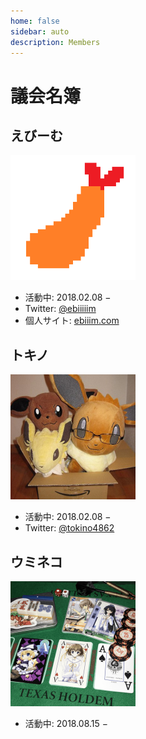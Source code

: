 ```yaml
---
home: false
sidebar: auto
description: Members
---
```


# 議会名簿

## えびーむ

<img src="./icon_ebiiim.png" alt="icon_ebiiim" width="200px"/>

- 活動中: 2018.02.08 −
- Twitter: [@ebiiiiim](https://twitter.com/ebiiiiim)
- 個人サイト: [ebiiim.com](https://ebiiim.com)

## トキノ

<img src="./icon_tokino.jpg" alt="icon_tokino" width="200px"/>

- 活動中: 2018.02.08 −
- Twitter: [@tokino4862](https://twitter.com/tokino4862)

## ウミネコ

<img src="./icon_umineko.png" alt="icon_umineko" width="200px"/>

- 活動中: 2018.08.15 −
